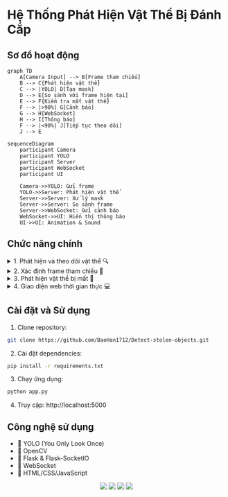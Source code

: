 # Hệ Thống Phát Hiện Vật Thể Bị Đánh Cắp

<div align="center">

</div>


## Sơ đồ hoạt động

```mermaid
graph TD
    A[Camera Input] --> B[Frame tham chiếu]
    B --> C{Phát hiện vật thể}
    C --> |YOLO| D[Tạo mask]
    D --> E[So sánh với frame hiện tại]
    E --> F{Kiểm tra mất vật thể}
    F --> |>90%| G[Cảnh báo]
    G --> H[WebSocket]
    H --> I[Thông báo]
    F --> |<90%| J[Tiếp tục theo dõi]
    J --> E
```

```mermaid
sequenceDiagram
    participant Camera
    participant YOLO
    participant Server
    participant WebSocket
    participant UI

    Camera->>YOLO: Gửi frame
    YOLO->>Server: Phát hiện vật thể
    Server->>Server: Xử lý mask
    Server->>Server: So sánh frame
    Server->>WebSocket: Gửi cảnh báo
    WebSocket->>UI: Hiển thị thông báo
    UI->>UI: Animation & Sound
```

## Chức năng chính

<details>
<summary>1. Phát hiện và theo dõi vật thể 🔍</summary>

- Phát hiện vật thể trong khung hình
- Tạo mask cho các vật thể được phát hiện  
- Theo dõi vị trí và trạng thái theo thời gian thực

</details>

<details>
<summary>2. Xác định frame tham chiếu 📸</summary>

- Cho phép người dùng chọn frame tham chiếu bằng phím 'q'
- Lưu trữ thông tin vị trí và mask của vật thể
- Làm cơ sở so sánh với các frame tiếp theo

</details>

<details>
<summary>3. Phát hiện vật thể bị mất 🚨</summary>

- So sánh frame hiện tại với frame tham chiếu
- Tính toán tỷ lệ diện tích bị mất
- Phát hiện khi vật thể bị mất >90% diện tích

</details>

<details>
<summary>4. Giao diện web thời gian thực 💻</summary>

- Hiển thị luồng video từ camera
- Hiển thị trạng thái hệ thống
- Danh sách cảnh báo gần đây
- Thông báo pop-up khi phát hiện mất

</details>

## Cài đặt và Sử dụng

<div class="animate__animated animate__fadeIn">

1. Clone repository:

```bash
git clone https://github.com/BaoHan1712/Detect-stolen-objects.git
```

2. Cài đặt dependencies:

```bash
pip install -r requirements.txt
```

3. Chạy ứng dụng:

```bash
python app.py
```

4. Truy cập: http://localhost:5000

</div>

## Công nghệ sử dụng

<div class="tech-stack animate__animated animate__fadeInUp">

- 🔹 YOLO (You Only Look Once)
- 🔸 OpenCV 
- 🔹 Flask & Flask-SocketIO
- 🔸 WebSocket
- 🔹 HTML/CSS/JavaScript

<p align="center">
  <img src="https://img.shields.io/badge/Python-3.8+-blue.svg" />
  <img src="https://img.shields.io/badge/OpenCV-4.5+-green.svg" />
  <img src="https://img.shields.io/badge/YOLO-v8-yellow.svg" />
  <img src="https://img.shields.io/badge/Flask-2.0+-red.svg" />
</p>


</div>


